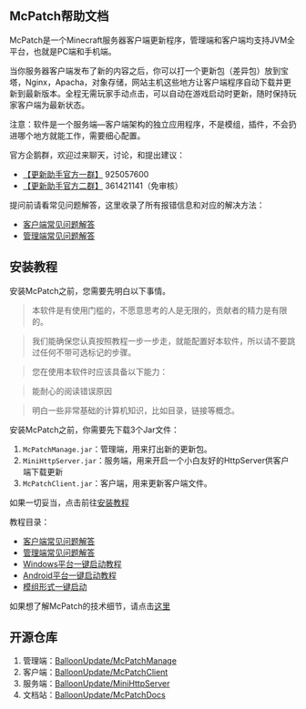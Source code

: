 ## McPatch帮助文档

McPatch是一个Minecraft服务器客户端更新程序，管理端和客户端均支持JVM全平台，也就是PC端和手机端。

当你服务器客户端发布了新的内容之后，你可以打一个更新包（差异包）放到宝塔，Nginx，Apacha，对象存储，网站主机这些地方让客户端程序自动下载并更新到最新版本。全程无需玩家手动点击，可以自动在游戏启动时更新，随时保持玩家客户端为最新状态。

注意：软件是一个服务端—客户端架构的独立应用程序，不是模组，插件，不会扔进哪个地方就能工作，需要细心配置。

官方企鹅群，欢迎过来聊天，讨论，和提出建议：

+ [【更新助手官方一群】](https://jq.qq.com/?_wv=1027&k=PqAEtn39) 925057600
+ [【更新助手官方二群】](https://jq.qq.com/?_wv=1027&k=4rTiKPat) 361421141（免审核）

提问前请看常见问题解答，这里收录了所有报错信息和对应的解决方法：

+ [客户端常见问题解答](faq-client.md)
+ [管理端常见问题解答](faq-manage.md)

## 安装教程
安装McPatch之前，您需要先明白以下事情。

> 本软件是有使用门槛的，不愿意思考的人是无限的，贡献者的精力是有限的。

> 我们能确保您认真按照教程一步一步走，就能配置好本软件，所以请不要跳过任何不带可选标记的步骤。

> 您在使用本软件时应该具备以下能力：

>    能耐心的阅读错误原因
   
>    明白一些非常基础的计算机知识，比如目录，链接等概念。

安装McPatch之前，你需要先下载3个Jar文件：

1. `McPatchManage.jar`：管理端，用来打出新的更新包。
2. `MiniHttpServer.jar`：服务端，用来开启一个小白友好的HttpServer供客户端下载更新
3. `McPatchClient.jar`：客户端，用来更新客户端文件。

如果一切妥当，点击前往[安装教程](manual.md)

教程目录：

+ [客户端常见问题解答](faq-client.md)
+ [管理端常见问题解答](faq-manage.md)
+ [Windows平台一键启动教程](javaagent-windows.md)
+ [Android平台一键启动教程](javaagent-android.md)
+ [模组形式一键启动](modclient-all-platform.md)

如果想了解McPatch的技术细节，请点击[这里](technical-details.md)

## 开源仓库

1. 管理端：[BalloonUpdate/McPatchManage](https://github.com/BalloonUpdate/McPatchManage)
2. 客户端：[BalloonUpdate/McPatchClient](https://github.com/BalloonUpdate/McPatchClient)
3. 服务端：[BalloonUpdate/MiniHttpServer](https://github.com/BalloonUpdate/MiniHttpServer)
4. 文档站：[BalloonUpdate/McPatchDocs](https://github.com/BalloonUpdate/McPatchDocs)
